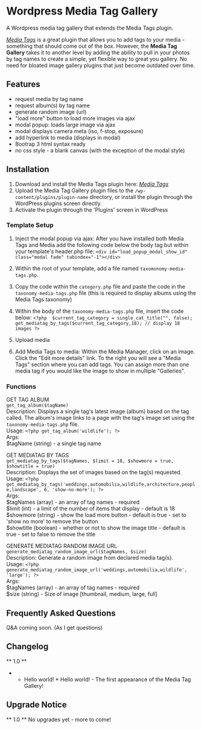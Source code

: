 # Wordpress Media Tag Gallery
A Wordpress media tag gallery that extends the Media Tags plugin.

*[Media Tags](https://wordpress.org/plugins/media-tags/ "Media Tags")* is a great plugin that allows you to add 
tags to your media - something that should come out of the box. However, the **Media Tag Gallery** takes it to 
another level by adding the ability to pull in your photos by tag names to create a simple, yet flexible way to 
great you gallery. No need for bloated image gallery plugins that just become outdated over time. 

## Features 

- request media by tag name
- request album(s) by tag name
- generate random image (url)
- "load more" button to load more images via ajax
- modal popup: loads large image via ajax
- modal displays camera meta (iso, f-stop, exposure)
- add hyperlink to media (displays in modal)
- Bootrap 3 html syntax ready
- no css style - a blank canvas (with the exception of the modal style)

## Installation

1. Download and install the Media Tags plugin here: *[Media Tags](https://wordpress.org/plugins/media-tags/ "Media Tags")*
2. Upload the Media Tag Gallery plugin files to the `/wp-content/plugins/plugin-name` directory, or install the 
plugin through the WordPress plugins screen directly.
3. Activate the plugin through the 'Plugins' screen in WordPress


### Template Setup

1. Inject the modal popup via ajax: After you have installed both Media Tags and Media add the following code below 
the body tag but within your template's header.php file:    `<div id="load_popup_modal_show_id" class="modal fade" tabindex="-1"></div>`

2. Within the root of your template, add a file named `taxomonomy-media-tags.php`. 
3. Copy the code within the `category.php` file and paste the code in the `taxonomy-media-tags.php` file (this is required to display albums using the Media Tags taxonomy)
4. Within the body of the `taxonomy-media-tags.php` file, insert the code below:    `<?php 
$current_tag_category = single_cat_title("", false);
get_mediatag_by_tags($current_tag_category,18); // display 18 images
?>`
5. Upload media
6. Add Media Tags to media: Within the Media Manager, click on an image. Click the "Edit more details" link. To the 
right you will see a "Media Tags" section where you can add tags. You can assign more than one media tag if you would like the image to show in multiple "Galleries".

### Functions

GET TAG ALBUM<br />
`get_tag_album($tagName)`<br />
Description: Displays a single tag's latest image (album) based on the tag called. The album's image links to a page with the tag's image set using the `taxonomy-media-tags.php` file.<br />
Usage: `<?php get_tag_album('wildlife'); ?>`<br />
Args:<br />
$tagName (string) - a single tag name    

GET MEDIATAG BY TAGS<br />
`get_mediatag_by_tags($tagNames, $limit = 18, $showmore = true, $showtitle = true)`<br />
Description: Displays the set of images based on the tag(s) requested.<br />
Usage: `<?php get_mediatag_by_tags('weddings,automobilia,wildlife,architecture,people,landscape', 6, 'show-no-more'); ?>`<br />
Args:<br />
$tagNames (array) - an array of tag names - required<br />
$limit (int) - a limit of the number of items that display - default is 18<br />
$showmore (string) - show the load more button - default is true - set to 'show no more' to remove the button<br />
$showtitle (boolean) - whether or not to show the image title - default is true - set to false to remove the title<br />

GENERATE MEDIATAG RANDOM IMAGE URL<br />
`generate_mediatag_random_image_url($tagNames, $size)`<br />
Description: Generate a random image from declared media tag(s).<br />
Usage: `<?php generate_mediatag_random_image_url('weddings,automobilia,wildlife', 'large'); ?>`<br />
Args:<br />
$tagNames (array) - an array of tag names - required<br />
$size (string) - Size of image [thumbnail, medium, large, full]<br />

## Frequently Asked Questions

Q&A coming soon. (As I get questions)

## Changelog

** 1.0 **
- * Hello world! * Hello world! - The first appearance of the Media Tag Gallery!

## Upgrade Notice

** 1.0 **
No upgrades yet - more to come!

